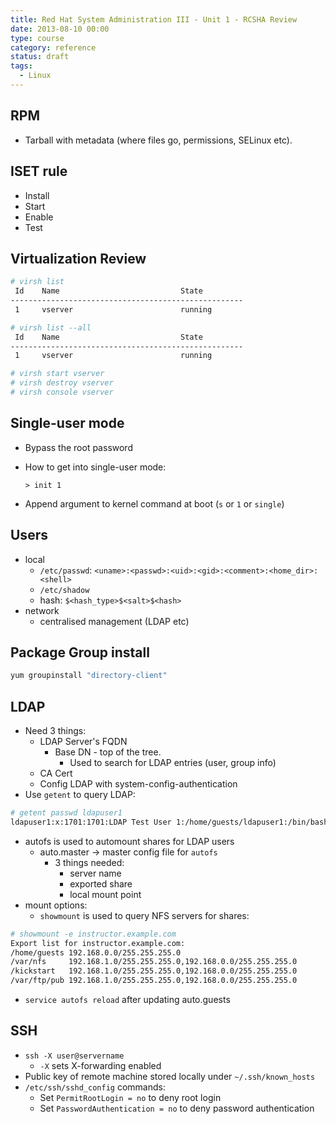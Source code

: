 ```yaml
---
title: Red Hat System Administration III - Unit 1 - RCSHA Review
date: 2013-08-10 00:00
type: course
category: reference
status: draft
tags:
  - Linux
---
```


## RPM

* Tarball with metadata (where files go, permissions, SELinux etc).

## ISET rule

* Install
* Start
* Enable
* Test

## Virtualization Review

```bash
# virsh list
 Id    Name                           State
----------------------------------------------------
 1     vserver                        running

# virsh list --all
 Id    Name                           State
----------------------------------------------------
 1     vserver                        running

# virsh start vserver
# virsh destroy vserver
# virsh console vserver
```

## Single-user mode

* Bypass the root password
* How to get into single-user mode:

    ```> init 1```

* Append argument to kernel command at boot (`s` or `1` or `single`)

## Users

* local
    * `/etc/passwd`: `<uname>:<passwd>:<uid>:<gid>:<comment>:<home_dir>:<shell>`
    * `/etc/shadow`
    * hash: `$<hash_type>$<salt>$<hash>`
* network
    * centralised management (LDAP etc)

## Package Group install

```bash
yum groupinstall "directory-client"
```

## LDAP

* Need 3 things:
    * LDAP Server's FQDN
        * Base DN - top of the tree.
            * Used to search for LDAP entries (user, group info)
    * CA Cert
    * Config LDAP with system-config-authentication
* Use `getent` to query LDAP:

```bash
# getent passwd ldapuser1
ldapuser1:x:1701:1701:LDAP Test User 1:/home/guests/ldapuser1:/bin/bash
```

* autofs is used to automount shares for LDAP users
    * auto.master -> master config file for `autofs`
        * 3 things needed:
            * server name
            * exported share
            * local mount point
* mount options:
    * `showmount` is used to query NFS servers for shares:

```bash
# showmount -e instructor.example.com
Export list for instructor.example.com:
/home/guests 192.168.0.0/255.255.255.0
/var/nfs     192.168.1.0/255.255.255.0,192.168.0.0/255.255.255.0
/kickstart   192.168.1.0/255.255.255.0,192.168.0.0/255.255.255.0
/var/ftp/pub 192.168.1.0/255.255.255.0,192.168.0.0/255.255.255.0
```

* `service autofs reload` after updating auto.guests

## SSH

* `ssh -X user@servername`
    * `-X` sets X-forwarding enabled
* Public key of remote machine stored locally under `~/.ssh/known_hosts`
* `/etc/ssh/sshd_config` commands:
    * Set `PermitRootLogin = no` to deny root login
    * Set `PasswordAuthentication = no` to deny password authentication
